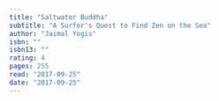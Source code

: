 ```yaml
---
title: "Saltwater Buddha"
subtitle: "A Surfer's Quest to Find Zen on the Sea"
author: "Jaimal Yogis"
isbn: ""
isbn13: ""
rating: 4
pages: 255
read: "2017-09-25"
date: "2017-09-25"
---
```


